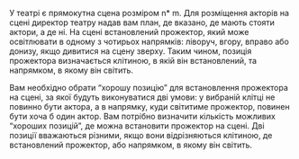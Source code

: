 У театрі є прямокутна сцена розміром n* m. 
Для розміщення акторів на сцені директор театру надав вам план, де вказано, 
де мають стояти актори, а де ні.
На сцені встановлений прожектор, який може освітлювати в одному з чотирьох напрямків: 
ліворуч, вгору, вправо або донизу, якщо дивитися на сцену зверху. 
Таким чином, позиція прожектора визначається клітиною, в якій він встановлений, та напрямком, в якому він світить.


Вам необхідно обрати “хорошу позицію” для встановлення прожектора на сцені, 
за якої будуть виконуватися 
дві умови: у вибраній клітці не повинно бути актора, а в напрямку, куди світитиме прожектор, повинен бути хоча б один актор.
Вам потрібно визначити кількість можливих “хороших позицій”, де можна встановити прожектор на сцені. 
Дві позиції вважаються різними, якщо вони відрізняються клітиною, де встановлений прожектор, або напрямком, в якому він світить.

